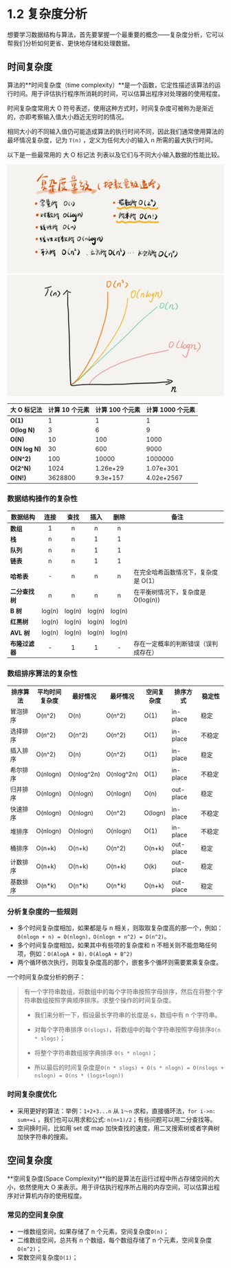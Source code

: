# 1.2 复杂度分析

想要学习数据结构与算法，首先要掌握一个最重要的概念——复杂度分析，它可以帮我们分析如何更省、更快地存储和处理数据。

## 时间复杂度

算法的**时间复杂度（time complexity）**是一个函数，它定性描述该算法的运行时间。用于评估执行程序所消耗的时间，可以估算出程序对处理器的使用程度。

时间复杂度常用大 O 符号表述，使用这种方式时，时间复杂度可被称为是渐近的，亦即考察输入值大小趋近无穷时的情况。

相同大小的不同输入值仍可能造成算法的执行时间不同，因此我们通常使用算法的最坏情况复杂度，记为 `T(n)` ，定义为任何大小的输入 n 所需的最大执行时间。

以下是一些最常用的 大 O 标记法 列表以及它们与不同大小输入数据的性能比较。

![](../../../assets/images/3723793cc5c810e9d5b06bc95325bf0a.png)
![](../../../assets/images/497a3f120b7debee07dc0d03984faf04.png)

| 大 O 标记法    | 计算 10 个元素 | 计算 100 个元素 | 计算 1000 个元素 |
| -------------- | -------------- | --------------- | ---------------- |
| **O(1)**       | 1              | 1               | 1                |
| **O(log N)**   | 3              | 6               | 9                |
| **O(N)**       | 10             | 100             | 1000             |
| **O(N log N)** | 30             | 600             | 9000             |
| **O(N^2)**     | 100            | 10000           | 1000000          |
| **O(2^N)**     | 1024           | 1.26e+29        | 1.07e+301        |
| **O(N!)**      | 3628800        | 9.3e+157        | 4.02e+2567       |

### 数据结构操作的复杂性

| 数据结构       |  连接  |  查找  |  插入  |  删除  | 备注                                 |
| -------------- | :----: | :----: | :----: | :----: | ------------------------------------ |
| **数组**       |   1    |   n    |   n    |   n    |                                      |
| **栈**         |   n    |   n    |   1    |   1    |                                      |
| **队列**       |   n    |   n    |   1    |   1    |                                      |
| **链表**       |   n    |   n    |   1    |   1    |                                      |
| **哈希表**     |   -    |   n    |   n    |   n    | 在完全哈希函数情况下，复杂度是 O(1） |
| **二分查找树** |   n    |   n    |   n    |   n    | 在平衡树情况下，复杂度是 O(log(n))   |
| **B 树**       | log(n) | log(n) | log(n) | log(n) |                                      |
| **红黑树**     | log(n) | log(n) | log(n) | log(n) |                                      |
| **AVL 树**     | log(n) | log(n) | log(n) | log(n) |                                      |
| **布隆过滤器** |   -    |   1    |   1    |   -    | 存在一定概率的判断错误（误判成存在） |

### 数组排序算法的复杂性

<table style="width:100%">
    <tr>
        <th style="width:15%">排序算法</th><th style="width:15%">平均时间复杂度</th><th style="width:13%">最好情况</th><th style="width:15%">最坏情况</th><th style="width:12%">空间复杂度</th><th style="width:15%">排序方式</th><th style="width:15%">稳定性</th>
    </tr>
    <tr>
        <td>冒泡排序</td><td>O(n^2)</td><td>O(n)</td><td>O(n^2)</td><td>O(1)</td><td>in-place</td><td>稳定</td>
    </tr>
    <tr>
        <td>选择排序</td><td>O(n^2)</td><td>O(n^2)</td><td>O(n^2)</td><td>O(1)</td><td>in-place</td><td>不稳定</td>
    </tr>
    <tr>
        <td>插入排序</td><td>O(n^2)</td><td>O(n)</td><td>O(n^2)</td><td>O(1)</td><td>in-place</td><td>稳定</td>
    </tr>
    <tr>
        <td>希尔排序</td><td>O(nlogn)</td><td>O(nlog^2n)</td><td>O(nlog^2n)</td><td>O(1)</td><td>in-place</td><td>不稳定</td>
    </tr>
    <tr>
        <td>归并排序</td><td>O(nlogn)</td><td>O(nlogn)</td><td>O(nlogn)</td><td>O(n)</td><td>out-place</td><td>稳定</td>
    </tr>
    <tr>
        <td>快速排序</td><td>O(nlogn)</td><td>O(nlogn)</td><td>O(n^2)</td><td>O(logn)</td><td>in-place</td><td>不稳定</td>
    </tr>
    <tr>
        <td>堆排序</td><td>O(nlogn)</td><td>O(nlogn)</td><td>O(nlogn)</td><td>O(1)</td><td>in-place</td><td>不稳定</td>
    </tr>
    <tr>
        <td>桶排序</td><td>O(n+k)</td><td>O(n+k)</td><td>O(n^2)</td><td>O(n+k)</td><td>out-place</td><td>稳定</td>
    </tr>
    <tr>
        <td>计数排序</td><td>O(n+k)</td><td>O(n+k)</td><td>O(n+k)</td><td>O(k)</td><td>out-place</td><td>稳定</td>
    </tr>
    <tr>
        <td>基数排序</td><td>O(n*k)</td><td>O(n*k)</td><td>O(n*k)</td><td>O(n+k)</td><td>out-place</td><td>稳定</td>
    </tr>
    
</table>

### 分析复杂度的一些规则

- 多个时间复杂度相加，如果都是与 n 相关，则取取复杂度高的那一个，例如：`O(nlogn + n) = O(nlogn)，O(nlogn + n^2) = O(n^2)`。
- 多个时间复杂度相加，如果其中有些项的复杂度和 n 不相关则不能忽略任何项，例如：`O(AlogA + B)，O(AlogA + B^2)`
- 两个循环依次执行，则取复杂度高的那个，嵌套多个循环则需要累乘复杂度。

一个时间复杂度分析的例子：

> 有一个字符串数组，将数组中的每个字符串按照字母排序，然后在将整个字符串数组按照字典顺序排序。求整个操作的时间复杂度。
>
> - 我们来分析一下，假设最长字符串的长度是 s，数组中有 n 个字符串。
>
> - 对每个字符串排序 `O(slogs)`，将数组中的每个字符串按照字母排序`O(n * slogs)`；
>
> - 将整个字符串数组按字典排序 `O(s * nlogn)`；
>
> - 所以最后的时间复杂度是`O(n * slogs) + O(s * nlogn) = O(nslogs + nslogn) = O(ns * (logs+logn))`

### 时间复杂度优化

- 采用更好的算法：举例：`1+2+3...n` 从 `1～n` 求和，直接循环法，`for i->n: sum+=i` ，我们也可以用求和公式: `n(n+1)/2`；有些问题可以用二分查找等。
- 空间换时间，比如用 set 或 map 加快查找的速度，用二叉搜索树或者字典树加快字符串的搜索。

## 空间复杂度

**空间复杂度(Space Complexity)**指的是算法在运行过程中所占存储空间的大小，依然使用大 O 来表示。用于评估执行程序所占用的内存空间，可以估算出程序对计算机内存的使用程度。

### 常见的空间复杂度

- 一维数组空间，如果存储了 n 个元素，空间复杂度`O(n)`；
- 二维数组空间，总共有 n 个数组，每个数组存储了 n 个元素，空间复杂度`O(n^2)`；
- 常数空间复杂度`O(1)`；

<style>
table th { width: auto; }
</style>
